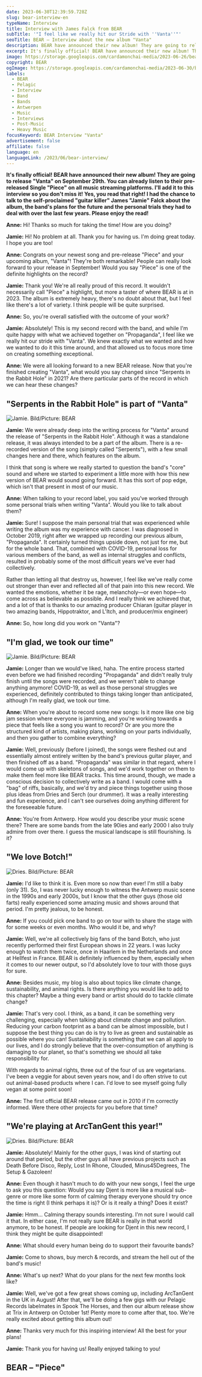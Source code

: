 ```yaml
---
date: 2023-06-30T12:39:59.728Z
slug: bear-interview-en
typeName: Interview
title: Interview with James Falck from BEAR
subTitle: '"I feel like we really hit our Stride with ''Vanta''"'
seoTitle: BEAR – Interview about the new album "Vanta"
description: BEAR have announced their new album! They are going to release "Vanta" on September 29th. Read my interview now!
excerpt: It's finally official! BEAR have announced their new album! They are going to release "Vanta" on September 29th. And yes, you read that right! I had the chance to interview guitar killer James Falck about the album, the band's plans for the future and the personal trials they had to deal with over the last few years. Please enjoy the read!
image: https://storage.googleapis.com/cardamonchai-media/2023-06-26/bear-band-jpg-imagine-080808_681a27_800_600/640.webp
copyright: BEAR
ogImage: https://storage.googleapis.com/cardamonchai-media/2023-06-30/bear-interview-og-jpg-imagine-080808_621925_1200_628/640.webp
labels:
  - BEAR
  - Pelagic
  - Interview
  - Band
  - Bands
  - Antwerpen
  - Music
  - Interviews
  - Post-Music
  - Heavy Music
focusKeyword: BEAR Interview "Vanta"
advertisement: false
affiliate: false
language: en
languageLink: /2023/06/bear-interview/
---
```


**It's finally official! BEAR have announced their new album! They are going to release "Vanta" on September 29th. You can already listen to their pre-released Single "Piece" on all music streaming platforms. I'll add it to this interview so you don't miss it! Yes, you read that right! I had the chance to talk to the self-proclaimed "guitar killer" James "Jamie" Falck about the album, the band's plans for the future and the personal trials they had to deal with over the last few years. Please enjoy the read!**

**Anne:** Hi! Thanks so much for taking the time! How are you doing?

**Jamie:** Hi! No problem at all. Thank you for having us. I'm doing great today. I hope you are too!

**Anne:** Congrats on your newest song and pre-release "Piece" and your upcoming album, "Vanta"! They're both remarkable! People can really look forward to your release in September! Would you say "Piece" is one of the definite highlights on the record?

**Jamie:** Thank you! We're all really proud of this record. It wouldn't necessarily call "Piece" a highlight, but more a taster of where BEAR is at in 2023. The album is extremely heavy, there's no doubt about that, but I feel like there's a lot of variety. I think people will be quite surprised.

**Anne:** So, you're overall satisfied with the outcome of your work?

**Jamie:** Absolutely! This is my second record with the band, and while I'm quite happy with what we achieved together on "Propaganda", I feel like we really hit our stride with "Vanta". We knew exactly what we wanted and how we wanted to do it this time around, and that allowed us to focus more time on creating something exceptional.

**Anne:** We were all looking forward to a new BEAR release. Now that you're finished creating "Vanta", what would you say changed since "Serpents in the Rabbit Hole" in 2021? Are there particular parts of the record in which we can hear these changes?

## "Serpents in the Rabbit Hole" is part of "Vanta"

![Jamie. Bild/Picture: BEAR](https://storage.googleapis.com/cardamonchai-media/2023-06-30/bear-interview-4-jpg-imagine-080808_5c3b6b_1725_2300/640.webp 'Jamie. Bild/Picture: BEAR')

**Jamie:** We were already deep into the writing process for "Vanta" around the release of "Serpents in the Rabbit Hole". Although it was a standalone release, it was always intended to be a part of the album. There is a re-recorded version of the song (simply called "Serpents"), with a few small changes here and there, which features on the album.

I think that song is where we really started to question the band's "core" sound and where we started to experiment a little more with how this new version of BEAR would sound going forward. It has this sort of pop edge, which isn't that present in most of our music.

**Anne:** When talking to your record label, you said you've worked through some personal trials when writing "Vanta". Would you like to talk about them?

**Jamie:** Sure! I suppose the main personal trial that was experienced while writing the album was my experience with cancer. I was diagnosed in October 2019, right after we wrapped up recording our previous album, "Propaganda". It certainly turned things upside down, not just for me, but for the whole band. That, combined with COVID-19, personal loss for various members of the band, as well as internal struggles and conflicts, resulted in probably some of the most difficult years we've ever had collectively.

Rather than letting all that destroy us, however, I feel like we've really come out stronger than ever and reflected all of that pain into this new record. We wanted the emotions, whether it be rage, melancholy—or even hope—to come across as believable as possible. And I really think we achieved that, and a lot of that is thanks to our amazing producer Chiaran (guitar player in two amazing bands, Hippotraktor, and L'Itch, and producer/mix engineer)

**Anne:** So, how long did you work on "Vanta"?

## "I'm glad, we took our time"

![Jamie. Bild/Picture: BEAR](https://storage.googleapis.com/cardamonchai-media/2023-06-30/bear-interview-2-jpg-imagine-081818_454854_4024_6048/640.webp 'Jamie. Bild/Picture: BEAR')

**Jamie:** Longer than we would've liked, haha. The entire process started even before we had finished recording "Propaganda" and didn't really truly finish until the songs were recorded, and we weren't able to change anything anymore! COVID-19, as well as those personal struggles we experienced, definitely contributed to things taking longer than anticipated, although I'm really glad, we took our time.

**Anne:** When you're about to record some new songs: Is it more like one big jam session where everyone is jamming, and you're working towards a piece that feels like a song you want to record? Or are you more the structured kind of artists, making plans, working on your parts individually, and then you gather to combine everything?

**Jamie:** Well, previously (before I joined), the songs were fleshed out and essentially almost entirely written by the band's previous guitar player, and then finished off as a band. "Propaganda" was similar in that regard, where I would come up with skeletons of songs, and we'd work together on them to make them feel more like BEAR tracks. This time around, though, we made a conscious decision to collectively write as a band. I would come with a "bag" of riffs, basically, and we'd try and piece things together using those plus ideas from Dries and Serch (our drummer). It was a really interesting and fun experience, and I can't see ourselves doing anything different for the foreseeable future.

**Anne:** You're from Antwerp. How would you describe your music scene there? There are some bands from the late 90ies and early 2000 I also truly admire from over there. I guess the musical landscape is still flourishing. Is it?

## "We love Botch!"

![Dries. Bild/Picture: BEAR](https://storage.googleapis.com/cardamonchai-media/2023-06-30/bear-interview-1-jpg-imagine-080808_38325b_1725_2300/640.webp 'Dries. Bild/Picture: BEAR')

**Jamie:** I'd like to think it is. Even more so now than ever! I'm still a baby (only 31). So, I was never lucky enough to witness the Antwerp music scene in the 1990s and early 2000s, but I know that the other guys (those old farts) really experienced some amazing music and shows around that period. I'm pretty jealous, to be honest.

**Anne:** If you could pick one band to go on tour with to share the stage with for some weeks or even months. Who would it be, and why?

**Jamie:** Well, we're all collectively big fans of the band Botch, who just recently performed their first European shows in 22 years. I was lucky enough to watch them twice, once in Haarlem in the Netherlands and once at Hellfest in France. BEAR is definitely influenced by them, especially when it comes to our newer output, so I'd absolutely love to tour with those guys for sure.

**Anne:** Besides music, my blog is also about topics like climate change, sustainability, and animal rights. Is there anything you would like to add to this chapter? Maybe a thing every band or artist should do to tackle climate change?

**Jamie:** That's very cool. I think, as a band, it can be something very challenging, especially when talking about climate change and pollution. Reducing your carbon footprint as a band can be almost impossible, but I suppose the best thing you can do is try to live as green and sustainable as possible where you can! Sustainability is something that we can all apply to our lives, and I do strongly believe that the over-consumption of anything is damaging to our planet, so that's something we should all take responsibility for.

With regards to animal rights, three out of the four of us are vegetarians. I've been a veggie for about seven years now, and I do often strive to cut out animal-based products where I can. I'd love to see myself going fully vegan at some point soon!

**Anne:** The first official BEAR release came out in 2010 if I'm correctly informed. Were there other projects for you before that time?

## "We're playing at ArcTanGent this year!"

![Dries. Bild/Picture: BEAR](https://storage.googleapis.com/cardamonchai-media/2023-06-30/bear-interview-3-jpg-imagine-080808_453c39_4024_6048/640.webp 'Dries. Bild/Picture: BEAR')

**Jamie:** Absolutely! Mainly for the other guys, I was kind of starting out around that period, but the other guys all have previous projects such as Death Before Disco, Reply, Lost In Rhone, Clouded, Minus45Degrees, The Setup & Gazoleen!

**Anne:** Even though it hasn't much to do with your new songs, I feel the urge to ask you this question: Would you say Djent is more like a musical sub-genre or more like some form of calming therapy everyone should try once the time is right (I think perhaps it is)? Or is it really a thing? Does it exist?

**Jamie:** Hmm... Calming therapy sounds interesting. I'm not sure I would call it that. In either case, I'm not really sure BEAR is really in that world anymore, to be honest. If people are looking for Djent in this new record, I think they might be quite disappointed!

**Anne:** What should every human being do to support their favourite bands?

**Jamie:** Come to shows, buy merch & records, and stream the hell out of the band's music!

**Anne:** What's up next? What do your plans for the next few months look like?

**Jamie:** Well, we've got a few great shows coming up, including ArcTanGent in the UK in August! After that, we'll be doing a few gigs with our Pelagic Records labelmates in Spook The Horses, and then our album release show at Trix in Antwerp on October 1st! Plenty more to come after that, too. We're really excited about getting this album out!

**Anne:** Thanks very much for this inspiring interview! All the best for your plans!

**Jamie:** Thank you for having us! Really enjoyed talking to you!

## BEAR – "Piece"

<YouTube id="ejGnJGtHfcc" />
